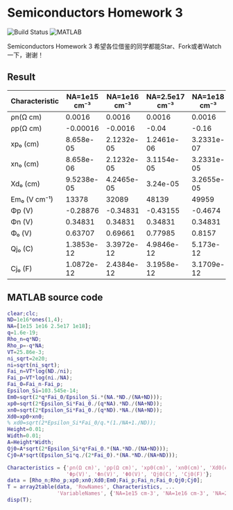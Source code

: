 # Semiconductors Homework 3

![Build Status](https://github.com/explosion216/Semiconductors-Homework-3/actions/workflows/matlab.yml/badge.svg)
![MATLAB](https://img.shields.io/badge/MATLAB-R2023b-blue)

 Semiconductors Homework 3
希望各位借鉴的同学都能Star、Fork或者Watch一下，谢谢！

## Result

| Characteristic  | NA=1e15 cm⁻³    | NA=1e16 cm⁻³    | NA=2.5e17 cm⁻³  | NA=1e18 cm⁻³    |
|-----------------|-----------------|-----------------|-----------------|-----------------|
| ρn(Ω cm)        | 0.0016          | 0.0016          | 0.0016          | 0.0016          |
| ρp(Ω cm)        | -0.00016        | -0.0016         | -0.04           | -0.16           |
| xp₀ (cm)        | 8.658e-05       | 2.1232e-05      | 1.2461e-06      | 3.2331e-07      |
| xn₀ (cm)        | 8.658e-06       | 2.1232e-05      | 3.1154e-05      | 3.2331e-05      |
| Xd₀ (cm)        | 9.5238e-05      | 4.2465e-05      | 3.24e-05        | 3.2655e-05      |
| Em₀ (V cm⁻¹)    | 13378           | 32089           | 48139           | 49959           |
| Φp (V)          | -0.28876        | -0.34831        | -0.43155        | -0.4674         |
| Φn (V)          | 0.34831         | 0.34831         | 0.34831         | 0.34831         |
| Φ₀ (V)          | 0.63707         | 0.69661         | 0.77985         | 0.8157          |
| Qj₀ (C)         | 1.3853e-12      | 3.3972e-12      | 4.9846e-12      | 5.173e-12       |
| Cj₀ (F)         | 1.0872e-12      | 2.4384e-12      | 3.1958e-12      | 3.1709e-12      |


## MATLAB source code
```matlab
clear;clc;
ND=1e16*ones(1,4);
NA=[1e15 1e16 2.5e17 1e18];
q=1.6e-19;
Rho_n=q*ND;
Rho_p=-q*NA;
VT=25.86e-3;
ni_sqrt=2e20;
ni=sqrt(ni_sqrt);
Fai_n=VT*log(ND./ni);
Fai_p=VT*log(ni./NA);
Fai_0=Fai_n-Fai_p;
Epsilon_Si=103.545e-14;
Em0=sqrt(2*q*Fai_0/Epsilon_Si.*(NA.*ND./(NA+ND)));
xp0=sqrt(2*Epsilon_Si*Fai_0./(q*NA).*ND./(NA+ND));
xn0=sqrt(2*Epsilon_Si*Fai_0./(q*ND).*NA./(NA+ND));
Xd0=xp0+xn0;
% xd0=sqrt(2*Epsilon_Si*Fai_0/q.*(1./NA+1./ND));
Height=0.01;
Width=0.01;
A=Height*Width;
Qj0=A*sqrt(2*Epsilon_Si*q*Fai_0.*(NA.*ND./(NA+ND)));
Cj0=A*sqrt(Epsilon_Si*q./(2*Fai_0).*(NA.*ND./(NA+ND)));

Characteristics = {'ρn(Ω cm)', 'ρp(Ω cm)', 'xp0(cm)', 'xn0(cm)', 'Xd0(cm)', 'Em0(V cm-1)', ...
                   'Φp(V)', 'Φn(V)', 'Φ0(V)', 'Qj0(C)', 'Cj0(F)'};
data = [Rho_n;Rho_p;xp0;xn0;Xd0;Em0;Fai_p;Fai_n;Fai_0;Qj0;Cj0];
T = array2table(data, 'RowNames', Characteristics, ...
                'VariableNames', {'NA=1e15 cm-3', 'NA=1e16 cm-3', 'NA=2.5e17 cm-3', 'NA=1e18 cm-3'});
disp(T);
```
